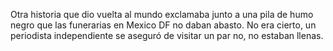 Otra historia que dio vuelta al mundo exclamaba junto a una pila de humo negro que las funerarias en Mexico DF no daban abasto. No era cierto, un periodista independiente se aseguró de visitar un par no, no estaban llenas. 